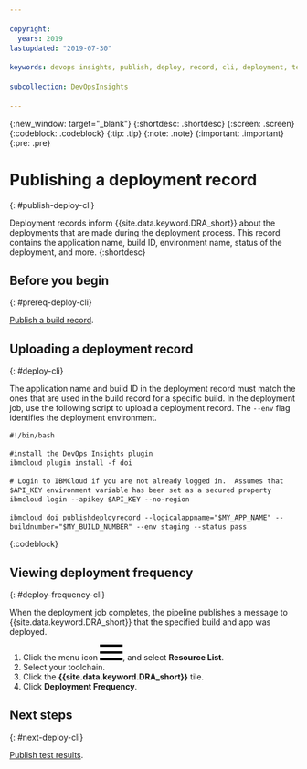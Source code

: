 ```yaml
---

copyright:
  years: 2019
lastupdated: "2019-07-30"

keywords: devops insights, publish, deploy, record, cli, deployment, test, tests, app

subcollection: DevOpsInsights

---
```


{:new_window: target="_blank"}
{:shortdesc: .shortdesc}
{:screen: .screen}
{:codeblock: .codeblock}
{:tip: .tip}
{:note: .note}
{:important: .important}
{:pre: .pre}

# Publishing a deployment record
{: #publish-deploy-cli}

Deployment records inform {{site.data.keyword.DRA_short}} about the deployments that are made during the deployment process. This record contains the application name, build ID, environment name, status of the deployment, and more. 
{:shortdesc}


## Before you begin
{: #prereq-deploy-cli}

[Publish a build record](/docs/ContinuousDelivery?topic=ContinuousDelivery-publish-build-cli).

## Uploading a deployment record
{: #deploy-cli}

The application name and build ID in the deployment record must match the ones that are used in the build record for a specific build. In the deployment job, use the following script to upload a deployment record. The `--env` flag identifies the deployment environment.

```
#!/bin/bash

#install the DevOps Insights plugin
ibmcloud plugin install -f doi

# Login to IBMCloud if you are not already logged in.  Assumes that $API_KEY environment variable has been set as a secured property
ibmcloud login --apikey $API_KEY --no-region

ibmcloud doi publishdeployrecord --logicalappname="$MY_APP_NAME" --buildnumber="$MY_BUILD_NUMBER" --env staging --status pass
```
{:codeblock}

## Viewing deployment frequency
{: #deploy-frequency-cli}

When the deployment job completes, the pipeline publishes a message to {{site.data.keyword.DRA_short}} that the specified build and app was deployed. 

1. Click the menu icon ![hamburger icon](images/icon_hamburger.svg), and select **Resource List**.
2. Select your toolchain.
3. Click the **{{site.data.keyword.DRA_short}}** tile.
4. Click **Deployment Frequency**.


## Next steps
{: #next-deploy-cli} 

[Publish test results](/docs/ContinuousDelivery?topic=ContinuousDelivery-publish-test-cli).